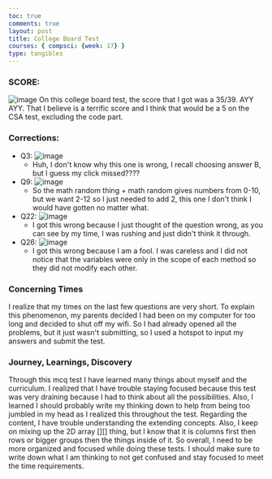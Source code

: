 ```yaml
---
toc: true
comments: true
layout: post
title: College Board Test 
courses: { compsci: {week: 17} }
type: tangibles
---
```


### SCORE:
![image](https://github.com/CSA-Tri-2/JDK-miniproject/assets/69410126/8c46ab1b-8ad8-48ca-9be5-a6fcd695f363)
On this college board test, the score that I got was a 35/39. AYY AYY. That I believe is a terrific score and I think that would be a 5 on the CSA test, excluding the code part.
### Corrections:
- Q3: ![image](https://github.com/CSA-Tri-2/JDK-miniproject/assets/69410126/494a8827-afff-48ca-b65b-9674e57f9587)
    - Huh, I don't know why this one is wrong, I recall choosing answer B, but I guess my click missed????
- Q9: ![image](https://github.com/CSA-Tri-2/JDK-miniproject/assets/69410126/219c16cc-3be7-4bab-b27d-2dd3ea5977ba)
    - So the math random thing + math random gives numbers from 0-10, but we want 2-12 so I just needed to add 2, this one I don't think I would have gotten no matter what.
- Q22: ![image](https://github.com/CSA-Tri-2/JDK-miniproject/assets/69410126/a46146b6-4d07-4b88-8522-08108c6625f4)
    - I got this wrong because I just thought of the question wrong, as you can see by my time, I was rushing and just didn't think it through.
- Q26: ![image](https://github.com/CSA-Tri-2/JDK-miniproject/assets/69410126/4f838a79-589d-4243-ba49-1050915b2c41)
    - I got this wrong because I am a fool. I was careless and I did not notice that the variables were only in the scope of each method so they did not modify each other.
### Concerning Times
I realize that my times on the last few questions are very short. To explain this phenomenon, my parents decided I had been on my computer for too long and decided to shut off my wifi. So I had already opened all the problems, but it just wasn't submitting, so I used a hotspot to input my answers and submit the test.
### Journey, Learnings, Discovery
Through this mcq test I have learned many things about myself and the curriculum. I realized that I have trouble staying focused because this test was very draining because I had to think about all the possibilities. Also, I learned I should probably write my thinking down to help from being too jumbled in my head as I realized this throughout the test. Regarding the content, I have trouble understanding the extending concepts. Also, I keep on mixing up the 2D array [][] thing, but I know that it is columns first then rows or bigger groups then the things inside of it. So overall, I need to be more organized and focused while doing these tests. I should make sure to write down what I am thinking to not get confused and stay focused to meet the time requirements.